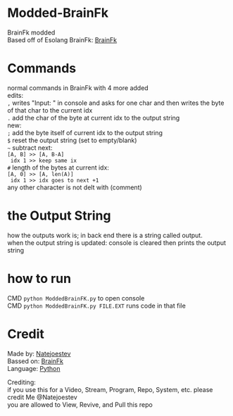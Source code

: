   
# Modded-BrainFk
BrainFk modded  
Based off of Esolang BrainFk: [BrainFk](https://esolangs.org/wiki/Brainfuck)  
  
# Commands
normal commands in BrainFk with 4 more added  
edits:  
`,` writes "Input: " in console and asks for one char and then writes the byte of that char to the current idx  
`.` add the char of the byte at current idx to the output string  
new:  
`;` add the byte itself of current idx to the output string  
`$` reset the output string (set to empty/blank)  
`~` subtract next:  
`[A, B] >> [A, B-A]`  
` idx 1 >> keep same ix`  
`#` length of the bytes at current idx:  
`[A, 0] >> [A, len(A)]`  
` idx 1 >> idx goes to next +1`  
any other character is not delt with (comment)  
  
# the Output String  
how the outputs work is; in back end there is a string called output.  
when the output string is updated: console is cleared then prints the output string  
  
# how to run
CMD `python ModdedBrainFK.py` to open console  
CMD `python ModdedBrainFK.py FILE.EXT` runs code in that file
  
# Credit
Made by: [Natejoestev](https://github.com/Natejoestev)  
Bassed on: [BrainFk](https://esolangs.org/wiki/Brainfuck)  
Language: [Python](https://www.python.org/)  

Crediting:  
 if you use this for a Video, Stream, Program, Repo, System, etc. please credit Me @Natejoestev  
 you are allowed to View, Revive, and Pull this repo  
  

